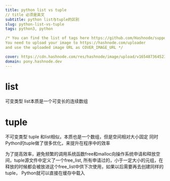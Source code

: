 ```yaml
---
title: python list vs tuple
// title 必须是英文
subtitle: python list与tuple的区别
slug: python-list-vs-tuple
tags: python3, python 

/* You can find the list of tags here https://github.com/Hashnode/support/blob/main/misc/tags.json
You need to upload your image to https://hashnode.com/uploader 
and use the uploaded image URL as COVER_IMAGE_URL */ 

cover: https://cdn.hashnode.com/res/hashnode/image/upload/v1654873645238/7TFlE4Q8N.jpeg?auto=compress
domain: pony.hashnode.dev
---
```


# list
可变类型
list本质是一个可变长的连续数组

# tuple
不可变类型
tuple 和list相似，本质也是一个数组，但是空间相对大小固定
同时Python的tuple做了很多优化，来提升在程序中的效率

为了提高效率，避免频繁的调用系统函数free和malloc向操作系统申请和释放空间，tuple源文件中定义了一个free_list,
所有申请过的，小于一定大小的元组，在释放的时候都会被放进这个free_list中供下次使用，如果以后需要再去创建同样的tuple，
Python就可以直接在缓存中载入

